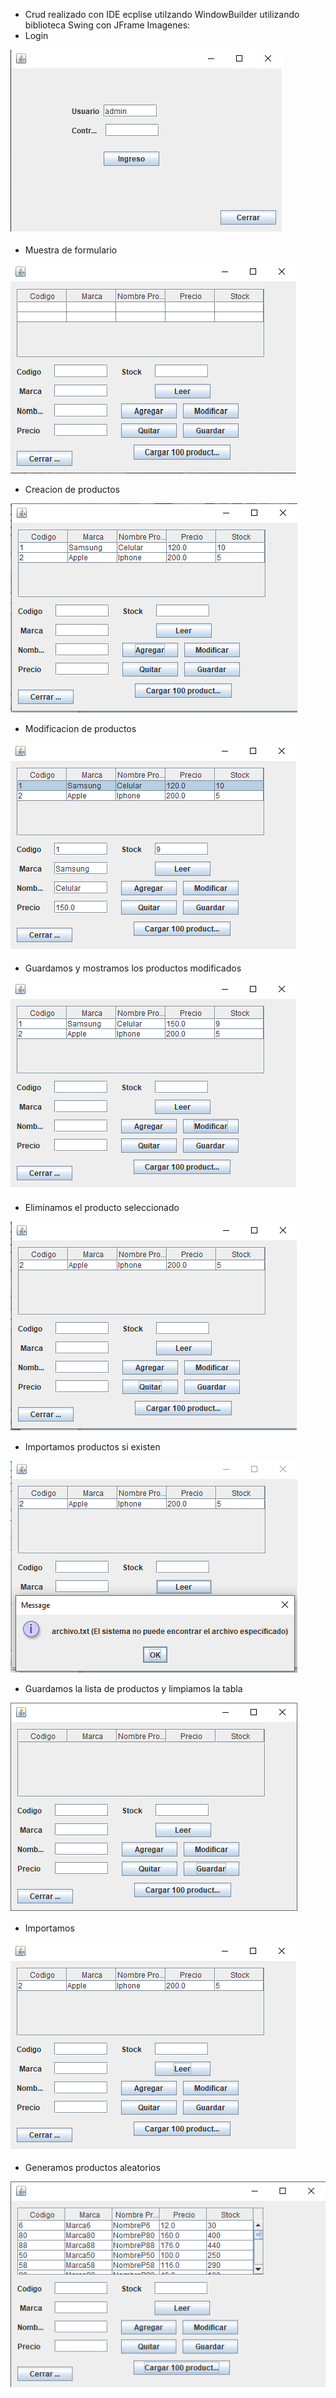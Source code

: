 - Crud realizado con IDE ecplise utilzando WindowBuilder utilizando biblioteca Swing con JFrame
Imagenes:
- Login

  
![Login](https://github.com/IvanSandiyu/Crud-con-Java/blob/main/imagenes/login.jpg?raw=true)
- Muestra de formulario

  
![MostrarFormulario](https://github.com/IvanSandiyu/Crud-con-Java/blob/main/imagenes/cargar.png?raw=true)
- Creacion de productos

  
![CreamosProductos](https://github.com/IvanSandiyu/Crud-con-Java/blob/main/imagenes/cargarProductos.png?raw=true)
- Modificacion de productos

  
![ModificamosProducto](https://github.com/IvanSandiyu/Crud-con-Java/blob/main/imagenes/modificarProductos.png?raw=true)
- Guardamos y mostramos los productos modificados

  
![MostramosProductoModificado](https://github.com/IvanSandiyu/Crud-con-Java/blob/main/imagenes/productoModificado.png?raw=true)
- Eliminamos el producto seleccionado

  
![EliminamosProducto](https://github.com/IvanSandiyu/Crud-con-Java/blob/main/imagenes/quitarProducto.png?raw=true)
- Importamos productos si existen

  
![ImportamosSiExisteUnaListaDeProductos](https://github.com/IvanSandiyu/Crud-con-Java/blob/main/imagenes/importarProductos.png?raw=true)
- Guardamos la lista de productos y limpiamos la tabla

  
![Guardamos](https://github.com/IvanSandiyu/Crud-con-Java/blob/main/imagenes/Serializamos.png?raw=true)
- Importamos

  
![ImportamosEnExistenciaDeProductos](https://github.com/IvanSandiyu/Crud-con-Java/blob/main/imagenes/Leemos.png?raw=true)
- Generamos productos aleatorios

  
![GeneramosProductosAleatorios](https://github.com/IvanSandiyu/Crud-con-Java/blob/main/imagenes/cargamosProductosAleatorios.png?raw=true)
